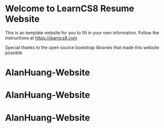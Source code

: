 
# Welcome to LearnCS8 Resume Website

This is an template website for you to fill in your own information. Follow the instructions at https://learncs8.com

Special thanks to the open source bootstrap libraries that made this website possible. 
# AlanHuang-Website
# AlanHuang-Website
# AlanHuang-Website
